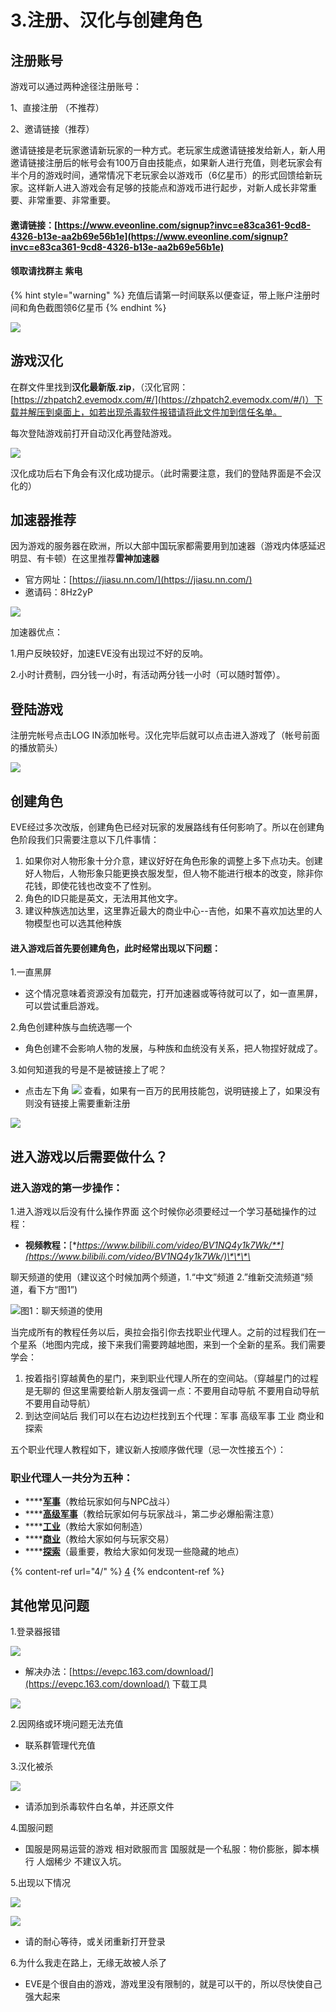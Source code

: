 # 3.注册、汉化与创建角色

## 注册账号

游戏可以通过两种途径注册账号：

1、直接注册 （不推荐）

2、邀请链接（推荐）

邀请链接是老玩家邀请新玩家的一种方式。老玩家生成邀请链接发给新人，新人用邀请链接注册后的帐号会有100万自由技能点，如果新人进行充值，则老玩家会有半个月的游戏时间，通常情况下老玩家会以游戏币（6亿星币）的形式回馈给新玩家。这样新人进入游戏会有足够的技能点和游戏币进行起步，对新人成长非常重要、非常重要、非常重要。

#### 邀请链接：[https://www.eveonline.com/signup?invc=e83ca361-9cd8-4326-b13e-aa2b69e56b1e](https://www.eveonline.com/signup?invc=e83ca361-9cd8-4326-b13e-aa2b69e56b1e)

#### 领取请找群主 紫电

{% hint style="warning" %}
充值后请第一时间联系以便查证，带上账户注册时间和角色截图领6亿星币
{% endhint %}

![](../.gitbook/assets/20210712180319.png)

## 游戏汉化

在群文件里找到**汉化最新版.zip**，（汉化官网：[https://zhpatch2.evemodx.com/#/](https://zhpatch2.evemodx.com/#/)）下载并解压到桌面上，如若出现杀毒软件报错请将此文件加到信任名单。

每次登陆游戏前打开自动汉化再登陆游戏。

![](../.gitbook/assets/0.png)

汉化成功后右下角会有汉化成功提示。（此时需要注意，我们的登陆界面是不会汉化的）

## 加速器推荐

因为游戏的服务器在欧洲，所以大部中国玩家都需要用到加速器（游戏内体感延迟明显、有卡顿）在这里推荐**雷神加速器**

* 官方网址：[https://jiasu.nn.com/](https://jiasu.nn.com/)
* 邀请码：8Hz2yP

![](../.gitbook/assets/QQ截图20210713143640.png)

加速器优点：

1.用户反映较好，加速EVE没有出现过不好的反响。

2.小时计费制，四分钱一小时，有活动两分钱一小时（可以随时暂停）。

## 登陆游戏

注册完帐号点击LOG IN添加帐号。汉化完毕后就可以点击进入游戏了（帐号前面的播放箭头）

![](../.gitbook/assets/QQ截图20210712194611.png)

## 创建角色

EVE经过多次改版，创建角色已经对玩家的发展路线有任何影响了。所以在创建角色阶段我们只需要注意以下几件事情：

1. 如果你对人物形象十分介意，建议好好在角色形象的调整上多下点功夫。创建好人物后，人物形象只能更换衣服发型，但人物不能进行根本的改变，除非你花钱，即使花钱也改变不了性别。
2. 角色的ID只能是英文，无法用其他文字。
3. 建议种族选加达里，这里靠近最大的商业中心--吉他，如果不喜欢加达里的人物模型也可以选其他种族

#### 进入游戏后首先要创建角色，此时经常出现以下问题：

1.一直黑屏

* 这个情况意味着资源没有加载完，打开加速器或等待就可以了，如一直黑屏，可以尝试重启游戏。

2.角色创建种族与血统选哪一个

* 角色创建不会影响人物的发展，与种族和血统没有关系，把人物捏好就成了。

3.如何知道我的号是不是被链接上了呢？

* 点击左下角 ![](../.gitbook/assets/ka1o0X4rq46lZavTKmmK0A.png) 查看，如果有一百万的民用技能包，说明链接上了，如果没有则没有链接上需要重新注册

![](../.gitbook/assets/image.png)

## 进入游戏以后需要做什么？

### 进入游戏的第一步操作：

1.进入游戏以后没有什么操作界面 这个时候你必须要经过一个学习基础操作的过程：

* **视频教程：**[**https://www.bilibili.com/video/BV1NQ4y1k7Wk/**](https://www.bilibili.com/video/BV1NQ4y1k7Wk/)\*\*\*\*

聊天频道的使用（建议这个时候加两个频道，1.“中文”频道 2.”维新交流频道“频道，看下方“图1”)

![图1：聊天频道的使用](../.gitbook/assets/20210713151436.png)

当完成所有的教程任务以后，奥拉会指引你去找职业代理人。之前的过程我们在一个星系（地图内完成，接下来我们需要跨越地图，来到一个全新的星系。我们需要学会：

1. 按着指引穿越黄色的星门，来到职业代理人所在的空间站。（穿越星门的过程是无聊的 但这里需要给新人朋友强调一点：不要用自动导航 不要用自动导航 不要用自动导航）
2. 到达空间站后 我们可以在右边边栏找到五个代理：军事 高级军事 工业 商业和探索

五个职业代理人教程如下，建议新人按顺序做代理（忌一次性接五个）：

### 职业代理人一共分为五种：

* \*\*\*\*[**军事**](4/1-jun-shi.md)（教给玩家如何与NPC战斗）
* \*\*\*\*[**高级军事**](4/gao-ji-jun-shi.md)（教给玩家如何与玩家战斗，第二步必爆船需注意）
* \*\*\*\*[**工业**](4/gong-ye.md)（教给大家如何制造）
* \*\*\*\*[**商业**](4/shang-ye.md)（教给大家如何与玩家交易）
* \*\*\*\*[**探索**](4/tan-suo.md)（最重要，教给大家如何发现一些隐藏的地点）

{% content-ref url="4/" %}
[4](4/)
{% endcontent-ref %}

## 其他常见问题

1.登录器报错

![](<../.gitbook/assets/0 (1) (2).png>)

* 解决办法：[https://evepc.163.com/download/](https://evepc.163.com/download/) 下载工具

![](<../.gitbook/assets/0 (2).png>)

2.因网络或环境问题无法充值

* 联系群管理代充值

3.汉化被杀

![](<../.gitbook/assets/0 (3) (1).png>)

* 请添加到杀毒软件白名单，并还原文件

4.国服问题

* 国服是网易运营的游戏 相对欧服而言 国服就是一个私服：物价膨胀，脚本横行 人烟稀少 不建议入坑。

5.出现以下情况

![](<../.gitbook/assets/0 (4).png>)

![](<../.gitbook/assets/0 (5) (2).png>)

* 请的耐心等待，或关闭重新打开登录

6.为什么我走在路上，无缘无故被人杀了

* EVE是个很自由的游戏，游戏里没有限制的，就是可以干的，所以尽快使自己强大起来
